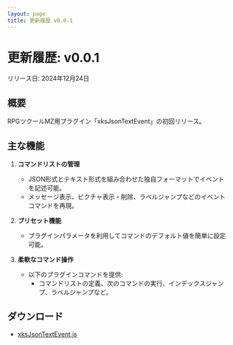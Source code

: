 ```yaml
---
layout: page
title: 更新履歴 v0.0.1
---
```


# 更新履歴: v0.0.1

リリース日: 2024年12月24日

## 概要
RPGツクールMZ用プラグイン「xksJsonTextEvent」の初回リリース。

## 主な機能
1. **コマンドリストの管理**
   - JSON形式とテキスト形式を組み合わせた独自フォーマットでイベントを記述可能。
   - メッセージ表示、ピクチャ表示・削除、ラベルジャンプなどのイベントコマンドを再現。

2. **プリセット機能**
   - プラグインパラメータを利用してコマンドのデフォルト値を簡単に設定可能。

3. **柔軟なコマンド操作**
   - 以下のプラグインコマンドを提供:
     - コマンドリストの定義、次のコマンドの実行、インデックスジャンプ、ラベルジャンプなど。

## ダウンロード
- [xksJsonTextEvent.js](../xksJsonTextEvent.js)
